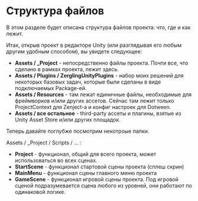 # Структура файлов

В этом разделе будет описана структура файлов проекта: что, где и как лежит.

Итак, открыв проект в редакторе Unity (или разглядывая его любым другим удобным способом), вы увидете следующее:
- **Assets / _Project** - непосредственно файлы проекта. Почти все, что сделано в рамках проекта, лежит здесь.
- **Assets / Plugins / ZerglingUnityPlugins** - набор моих решений для некоторых базовых задач, которые были сделаны в виде подключаемых Package-ей.
- **Assets / Resources** - там лежат единичные файлы, необходимые для фреймворков и/или других ассетов. Сейчас там лежит только ProjectContext для Zenject-а и конфиг настроек для Dotween.
- **Assets / все остальное** - third-party ассеты и плагины, взятые из Unity Asset Store и/или других площадок.

Теперь давайте поглубже посмотрим некотроые папки.

Assets / _Project / Scripts / ... :
- **Project** - функционал, общий для всего проекта, может использоваться во всех сценах.
- **StartScene** - функционал стартовой сцены проекта (сплеш скрин)
- **MainMenu** - функционал сцены главного меню проекта
- **GameScene** - функционал игровой сцены проекта. Под игровой сценой подразумевается сцена любого из уровней, они работают по одинаковой логике.

